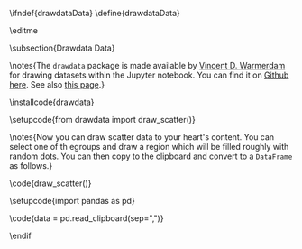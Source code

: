 \ifndef{drawdataData}
\define{drawdataData}

\editme

\subsection{Drawdata Data}

\notes{The `drawdata` package is made available by [Vincent D. Warmerdam](https://github.com/koaning) for drawing datasets within the Jupyter notebook. You can find it on [Github here](https://github.com/koaning/drawdata). See also [this page](https://calmcode.io/labs/drawdata.html).}

\installcode{drawdata}

\setupcode{from drawdata import draw_scatter()}

\notes{Now you can draw scatter data to your heart's content. You can select one of th egroups and draw a region which will be filled roughly with random dots. You can then copy to the clipboard and convert to a `DataFrame` as follows.}

\code{draw_scatter()}

\setupcode{import pandas as pd}

\code{data = pd.read_clipboard(sep=",")}

\endif


